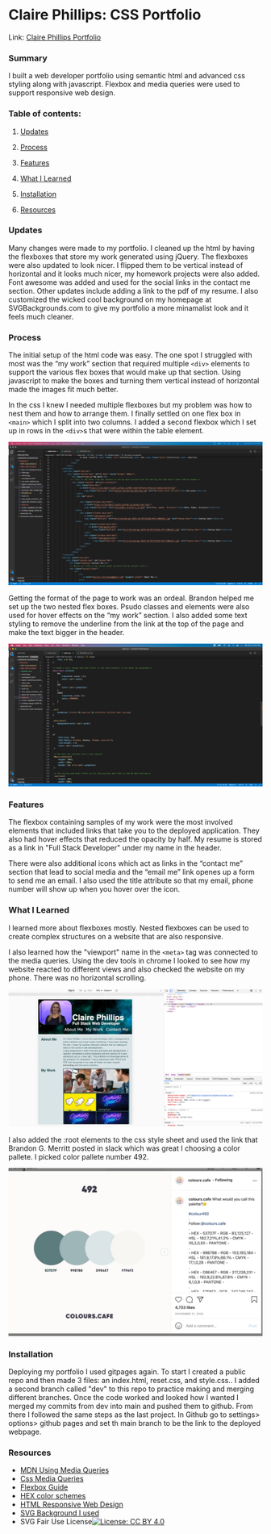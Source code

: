 # Claire Phillips: CSS Portfolio

Link: [Claire Phillips Portfolio](https://clairephillips51.github.io/claire-phillips-portfolio/)


### Summary

I built a web developer portfolio using semantic html and advanced css styling along with javascript. Flexbox and media queries were used to support responsive web design.

### Table of contents:

1. [Updates](#updates)

2. [Process](#process)

3. [Features](#features)

4. [What I Learned](#what-i-learned)

5. [Installation](#installation)

6. [Resources](#resources)

### Updates
Many changes were made to my portfolio. I cleaned up the html by having the flexboxes that store my work generated using jQuery. The flexboxes were also updated to look nicer. I flipped them to be vertical instead of horizontal and it looks much nicer, my homework projects were also added. Font awesome was added and used for the social links in the contact me section. Other updates include adding a link to the pdf of my resume. I also customized the wicked cool background on my homepage at SVGBackgrounds.com to give my portfolio a more minamalist look and it feels much cleaner. 

### Process
The initial setup of the html code was easy. The one spot I struggled with most was the “my work” section that required multiple `<div>` elements to support the various flex boxes that would make up that section. Using javascript to make the boxes and turning them vertical instead of horizontal made the images fit much better. 

In the css I knew I needed multiple flexboxes but my problem was how to nest them and how to arrange them. I finally settled on one flex box in `<main>` which I split into two columns. I added a second flexbox which I set up in rows in the `<div>`s that were within the table element.   

![html set up for the flex boxes](pictures/Readme-pics/flexboxcode.png)

Getting the format of the page to work was an ordeal. Brandon helped me set up the two nested flex boxes. Psudo classes and elements were also used for hover effects on the “my work” section. I also added some text styling to remove the underline from the link at the top of the page and make the text bigger in the header. 

![css for the span animations](pictures/Readme-pics/animationcode.png)

### Features
The flexbox containing samples of my work were the most involved elements that included links that take you to the deployed application. They also had hover effects that reduced the opacity by half. My resume is stored as a link in "Full Stack Developer" under my name in the header. 

There were also additional icons which act as links in the “contact me” section that lead to social media and the “email me” link openes up a form to send me an email. I also used the title attribute so that my email, phone number will show up when you hover over the icon. 

### What I Learned
I learned more about flexboxes mostly. Nested flexboxes can be used to create complex structures on a website that are also responsive. 

I also learned how the "viewport" name in the `<meta>` tag was connected to the media queries. Using the dev tools in chrome I looked to see how my website reacted to different views and also checked the website on my phone. There was no horizontal scrolling. 

![Responsive Web proof](pictures/Readme-pics/Devtools-screenshot.png)

I also added the :root elements to the css style sheet and used the link that Brandon G. Merritt posted in slack which was great I choosing a color pallete. I picked color pallete number 492.

![HEX color pallete I choose](pictures/Readme-pics/492-color-pallete.png)

### Installation
Deploying my portfolio I used gitpages again. To start I created a public repo and then made 3 files: an index.html, reset.css, and style.css.. I added a second branch called "dev" to this repo to practice making and merging different branches. Once the code worked and looked how I wanted I merged my commits from dev into main and pushed  them to github. From there I followed the same steps as the last project. In Github go to settings> options> github pages and set th main branch to be the link to the deployed webpage.

### Resources
* [MDN Using Media Queries](https://developer.mozilla.org/en-US/docs/Web/CSS/Media_Queries/Using_media_queries)
* [Css Media Queries](https://medium.com/@mchisti/two-css-tricks-thatll-make-your-site-fully-responsive-5f9efba4015e)
* [Flexbox Guide](https://css-tricks.com/snippets/css/a-guide-to-flexbox/)
* [HEX color schemes](https://www.instagram.com/p/CH2fYP5gsTw/)
* [HTML Responsive Web Design](https://www.w3schools.com/html/html_responsive.asp)
* [SVG Background I used](https://www.svgbackgrounds.com/#subtle-prism)
* SVG Fair Use License[![License: CC BY 4.0](https://img.shields.io/badge/License-CC%20BY%204.0-lightgrey.svg)](https://creativecommons.org/licenses/by/4.0/)

